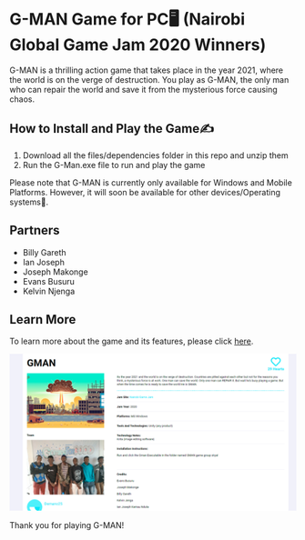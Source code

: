 <!DOCTYPE html>
<html>
  <body>
    <h1>G-MAN Game for PC🖥️ (Nairobi Global Game Jam 2020 Winners)</h1>
    <p>G-MAN is a thrilling action game that takes place in the year 2021, where the world is on the verge of destruction. You play as G-MAN, the only man who can repair the world and save it from the mysterious force causing chaos.</p>
    <h2>How to Install and Play the Game✍️</h2>
    <ol>
      <li>Download all the files/dependencies folder in this repo and unzip them</li>
      <li>Run the G-Man.exe file to run and play the game</li>
    </ol>
    <p>Please note that G-MAN is currently only available for Windows and Mobile Platforms. However, it will soon be available for other devices/Operating systems🦾.</p>
    <h2>Partners</h2>
    <ul>
      <li>Billy Gareth</li>
      <li>Ian Joseph</li>
      <li>Joseph Makonge</li>
      <li>Evans Busuru</li>
      <li>Kelvin Njenga</li>
    </ul>
    <h2>Learn More</h2>
    <p>To learn more about the game and its features, please click <a href="https://globalgamejam.org/2020/games/gman-4">here</a>.</p>
    <img src='Screenshot 2022-05-24 120342.png'>
    <p>Thank you for playing G-MAN!</p>
  </body>
</html>

